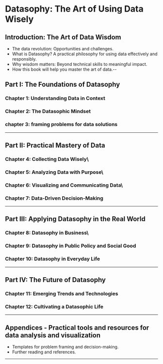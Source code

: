 # Datasophy: The Art of Using Data Wisely

## Introduction: The Art of Data Wisdom

- The data revolution: Opportunities and challenges.
- What is Datasophy? A practical philosophy for using data effectively and responsibly.
- Why wisdom matters: Beyond technical skills to meaningful impact.
- How this book will help you master the art of data.--

## Part I: The Foundations of Datasophy

### Chapter 1: Understanding Data in Context

### Chapter 2: The Datasophic Mindset

### chapter 3: framing problems for data solutions

---

## Part II: Practical Mastery of Data

### Chapter 4: Collecting Data Wisely\\

### Chapter 5: Analyzing Data with Purpose\\

### Chapter 6: Visualizing and Communicating Data\\

### Chapter 7: Data-Driven Decision-Making

---

## Part III: Applying Datasophy in the Real World

### Chapter 8: Datasophy in Business\\

### Chapter 9: Datasophy in Public Policy and Social Good

### Chapter 10: Datasophy in Everyday Life

---

## Part IV: The Future of Datasophy

### Chapter 11: Emerging Trends and Technologies

### Chapter 12: Cultivating a Datasophic Life

---

## Appendices - Practical tools and resources for data analysis and visualization

- Templates for problem framing and decision-making.
- Further reading and references.

---
